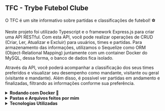 ## TFC - Trybe Futebol Clube

O TFC é um site informativo sobre partidas e classificações de futebol! ⚽️

Neste projeto foi utilizado Typescript e o framework Express.js para criar uma API RESTful. Com esta API, você pode realizar operações de CRUD (Criar, Ler, Atualizar e Excluir) para usuários, times e partidas. Para armazenamento das informações, utilizamos o Sequelize como ORM (Object-Relational Mapping) juntamente com um container Docker do MySQL, dessa forma, o banco de dados fica isolado.

Através da API, você poderá acompanhar a classificação dos seus times preferidos e visualizar seu desempenho como mandante, visitante ou geral (visitante e mandante). Além disso, é possível ver partidas em andamento e finalizadas, filtrando as informações conforme sua preferência.

<details>
<summary><strong> Rodando com Docker 🐳 </strong></summary><br />


Para executar a aplicação na sua máquina local, executar o comando npm run compose:up na raiz do projeto, para utilizar o arquivo docker-compose.yml. Isso permitirá que você inicie todos os contêineres necessários para que a aplicação funcione corretamente. Certifique-se de que o Docker esteja instalado em sua máquina antes de executar o comando.

</details>


<details>
 <summary><strong>Pastas e Arquivos feitos por mim </strong></summary><br />
  <ul>
    <li> src/database/migrations/* </li>
    <li> src/interfaces/* </li>
    <li> src/middleware/* </li>
    <li> src/models/* </li>
    <li> src/routes/* </li>
    <li> src/services/* </li>
    <li> src/tests/* </li>
    <li> src/utils/* </li>
  </ul>
 </details>

<details>
  <summary><strong>Tecnologias Utilizadas</strong></summary><br />
  <ul>
    <li> Typescript </li>
    <li> Express </li>
    <li> Sequelize </li>
    <li> Json web token (JWT) </li>
    <li> Docker </li>
    <li> Mocha </li>
    <li> Chai </li>
  </ul>
<br />
</details>

